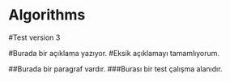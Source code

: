 # Algorithms

#Test version 3

#Burada bir açıklama yazıyor.
#Eksik açıklamayı tamamlıyorum. 

##Burada bir paragraf vardır.
###Burası bir test çalışma alanıdır.
